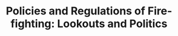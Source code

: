 ---
title: "Policies and Regulations of Fire-fighting: Lookouts and Politics"
chair: Brandon Light w/ Gabriele Orlandi
panel_id: panel-5
---